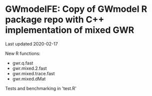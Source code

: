GWmodelFE:  Copy of GWmodel R package repo with C++ implementation of mixed GWR
====================================================

Last updated 2020-02-17

New R functions:
* gwr.q.fast
* gwr.mixed.2.fast
* gwr.mixed.trace.fast
* gwr.mixed.dMat

Tests and benchmarking in 'test.R'